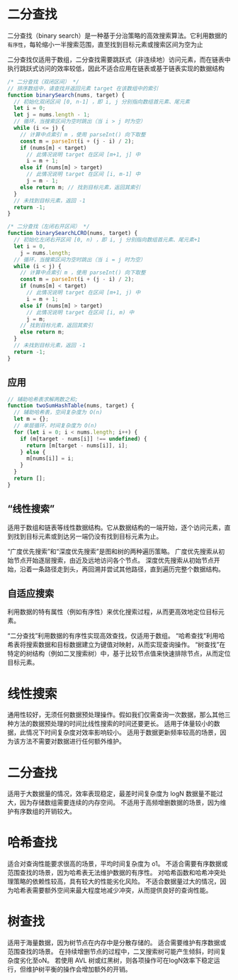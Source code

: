 # 二分查找

二分查找（binary search）是一种基于分治策略的高效搜索算法。它利用数据的`有序性`，每轮缩小一半搜索范围，直至找到目标元素或搜索区间为空为止

二分查找仅适用于数组，二分查找需要跳跃式（非连续地）访问元素，而在链表中执行跳跃式访问的效率较低，因此不适合应用在链表或基于链表实现的数据结构

```js
/* 二分查找（双闭区间） */
// 排序数组中，请查找并返回元素 target 在该数组中的索引
function binarySearch(nums, target) {
  // 初始化双闭区间 [0, n-1] ，即 i, j 分别指向数组首元素、尾元素
  let i = 0;
  let j = nums.length - 1;
  // 循环，当搜索区间为空时跳出（当 i > j 时为空）
  while (i <= j) {
    // 计算中点索引 m ，使用 parseInt() 向下取整
    const m = parseInt(i + (j - i) / 2);
    if (nums[m] < target)
      // 此情况说明 target 在区间 [m+1, j] 中
      i = m + 1;
    else if (nums[m] > target)
      // 此情况说明 target 在区间 [i, m-1] 中
      j = m - 1;
    else return m; // 找到目标元素，返回其索引
  }
  // 未找到目标元素，返回 -1
  return -1;
}

/* 二分查找（左闭右开区间） */
function binarySearchLCRO(nums, target) {
  // 初始化左闭右开区间 [0, n) ，即 i, j 分别指向数组首元素、尾元素+1
  let i = 0,
    j = nums.length;
  // 循环，当搜索区间为空时跳出（当 i = j 时为空）
  while (i < j) {
    // 计算中点索引 m ，使用 parseInt() 向下取整
    const m = parseInt(i + (j - i) / 2);
    if (nums[m] < target)
      // 此情况说明 target 在区间 [m+1, j) 中
      i = m + 1;
    else if (nums[m] > target)
      // 此情况说明 target 在区间 [i, m) 中
      j = m;
    // 找到目标元素，返回其索引
    else return m;
  }
  // 未找到目标元素，返回 -1
  return -1;
}
```

## 应用

```js
// 辅助哈希表求解两数之和;
function twoSumHashTable(nums, target) {
  // 辅助哈希表，空间复杂度为 O(n)
  let m = {};
  // 单层循环，时间复杂度为 O(n)
  for (let i = 0; i < nums.length; i++) {
    if (m[target - nums[i]] !== undefined) {
      return [m[target - nums[i]], i];
    } else {
      m[nums[i]] = i;
    }
  }
  return [];
}
```

## “线性搜索”

适用于数组和链表等线性数据结构。它从数据结构的一端开始，逐个访问元素，直到找到目标元素或到达另一端仍没有找到目标元素为止。

“广度优先搜索”和“深度优先搜索”是图和树的两种遍历策略。
广度优先搜索从初始节点开始逐层搜索，由近及远地访问各个节点。
深度优先搜索从初始节点开始，沿着一条路径走到头，再回溯并尝试其他路径，直到遍历完整个数据结构。

## 自适应搜索

利用数据的特有属性（例如有序性）来优化搜索过程，从而更高效地定位目标元素。

“二分查找”利用数据的有序性实现高效查找，仅适用于数组。
“哈希查找”利用哈希表将搜索数据和目标数据建立为键值对映射，从而实现查询操作。
“树查找”在特定的树结构（例如二叉搜索树）中，基于比较节点值来快速排除节点，从而定位目标元素。

# 线性搜索

通用性较好，无须任何数据预处理操作。假如我们仅需查询一次数据，那么其他三种方法的数据预处理的时间比线性搜索的时间还要更长。
适用于体量较小的数据，此情况下时间复杂度对效率影响较小。
适用于数据更新频率较高的场景，因为该方法不需要对数据进行任何额外维护。

# 二分查找

适用于大数据量的情况，效率表现稳定，最差时间复杂度为 logN
数据量不能过大，因为存储数组需要连续的内存空间。
不适用于高频增删数据的场景，因为维护有序数组的开销较大。

# 哈希查找

适合对查询性能要求很高的场景，平均时间复杂度为 o1。
不适合需要有序数据或范围查找的场景，因为哈希表无法维护数据的有序性。
对哈希函数和哈希冲突处理策略的依赖性较高，具有较大的性能劣化风险。
不适合数据量过大的情况，因为哈希表需要额外空间来最大程度地减少冲突，从而提供良好的查询性能。

# 树查找

适用于海量数据，因为树节点在内存中是分散存储的。
适合需要维护有序数据或范围查找的场景。
在持续增删节点的过程中，二叉搜索树可能产生倾斜，时间复杂度劣化至oN。
若使用 AVL 树或红黑树，则各项操作可在logN效率下稳定运行，但维护树平衡的操作会增加额外的开销。
